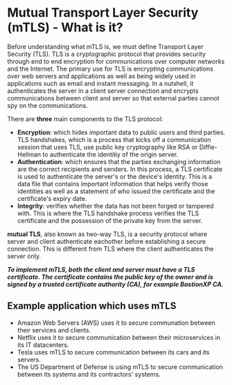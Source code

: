 # Mutual Transport Layer Security (mTLS) - What is it?

Before understanding what mTLS is, we must define Transport Layer Security (TLS). TLS is a cryptographic protocol that provides security through end to end encryption for communications over computer networks and the Internet. The primary use for TLS is encrypting communications over web servers and applications as well as being widely used in applications such as email and instant messaging. In a nutshell, it authenticates the server in a client server connection and encrypts communications between client and server so that external parties cannot spy on the communications. 

There are **three** main components to the TLS protocol:
- **Encryption**: which hides important data to public users and third parties. TLS handshakes, which is a process that kicks off a communication session that uses TLS, use public key cryptography like RSA or Diffie-Hellman to authenticate the identitiy of the origin server. 
- **Authentication**: which ensures that the parties exchanging information are the correct recipients and senders. In this process, a TLS certificate is used to authenticate the server's or the device's identity. This is a data file that contains important information that helps verify those identities as well as a statement of who issued the certificate and the certificate's expiry date.
- **Integrity**: verifies whether the data has not been forged or tampered with. This is where the TLS handshake process verifies the TLS certificate and the possession of the private key from the server.

**mutual TLS**, also known as two-way TLS, is a security protocol where server and client authenticate eachother before establishing a secure connection. This is different from TLS where the client authenticates the server only. 


***To implement mTLS, both the client and server must have a TLS certificate. The certificate contains the public key of the owner and is signed by a trusted certificate authority (CA), for example BastionXP CA.***



## Example application which uses mTLS
- Amazon Web Servers (AWS) uses it to secure communation between their services and clients.
- Netflix uses it to secure communication between their microservices in its IT datacenters.
- Tesla uses mTLS to secure communication between its cars and its servers.
- The US Department of Defense is using mTLS to secure communication between its systems and its contractors' systems.

